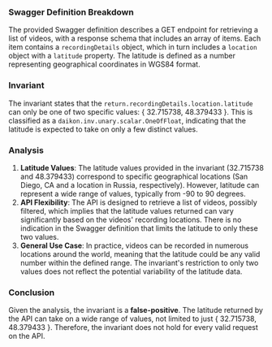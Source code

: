 ### Swagger Definition Breakdown
The provided Swagger definition describes a GET endpoint for retrieving a list of videos, with a response schema that includes an array of items. Each item contains a `recordingDetails` object, which in turn includes a `location` object with a `latitude` property. The latitude is defined as a number representing geographical coordinates in WGS84 format.

### Invariant
The invariant states that the `return.recordingDetails.location.latitude` can only be one of two specific values: { 32.715738, 48.379433 }. This is classified as a `daikon.inv.unary.scalar.OneOfFloat`, indicating that the latitude is expected to take on only a few distinct values.

### Analysis
1. **Latitude Values**: The latitude values provided in the invariant (32.715738 and 48.379433) correspond to specific geographical locations (San Diego, CA and a location in Russia, respectively). However, latitude can represent a wide range of values, typically from -90 to 90 degrees.
2. **API Flexibility**: The API is designed to retrieve a list of videos, possibly filtered, which implies that the latitude values returned can vary significantly based on the videos' recording locations. There is no indication in the Swagger definition that limits the latitude to only these two values.
3. **General Use Case**: In practice, videos can be recorded in numerous locations around the world, meaning that the latitude could be any valid number within the defined range. The invariant's restriction to only two values does not reflect the potential variability of the latitude data.

### Conclusion
Given the analysis, the invariant is a **false-positive**. The latitude returned by the API can take on a wide range of values, not limited to just { 32.715738, 48.379433 }. Therefore, the invariant does not hold for every valid request on the API.
